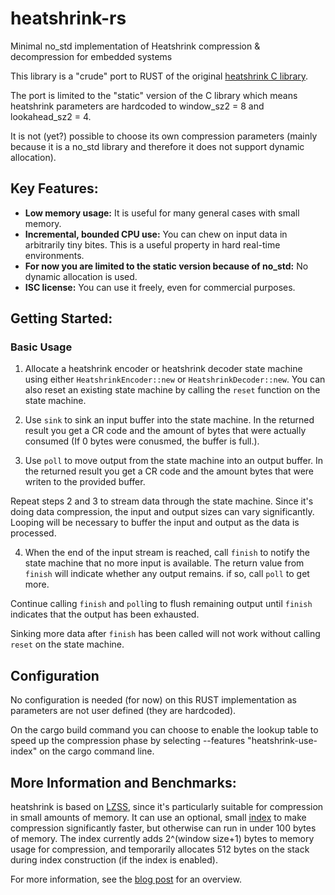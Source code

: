 # heatshrink-rs
Minimal no_std implementation of Heatshrink compression &amp; decompression
for embedded systems

This library is a "crude" port to RUST of the original [heatshrink C library].

[heatshrink C library]: https://github.com/atomicobject/heatshrink.

The port is limited to the "static" version of the C library which means
heatshrink parameters are hardcoded to window_sz2 = 8 and lookahead_sz2 = 4.

It is not (yet?) possible to choose its own compression parameters (mainly because it is a no_std library and therefore it does not support dynamic allocation).

## Key Features:

- **Low memory usage:**
    It is useful for many general cases with small memory.
- **Incremental, bounded CPU use:**
    You can chew on input data in arbitrarily tiny bites.
    This is a useful property in hard real-time environments.
- **For now you are limited to the static version because of no_std:**
    No dynamic allocation is used.
- **ISC license:**
    You can use it freely, even for commercial purposes.

## Getting Started:

### Basic Usage

1. Allocate a heatshrink encoder or heatshrink decoder state machine using
either `HeatshrinkEncoder::new` or `HeatshrinkDecoder::new`. You can also
reset an existing state machine by calling the `reset` function on the state
machine.

2. Use `sink` to sink an input buffer into the state machine. In the
returned result you get a CR code and the amount of bytes that were actually
consumed (If 0 bytes were conusmed, the buffer is full.).

3. Use `poll` to move output from the state machine into an output
buffer. In the returned result you get a CR code and the amount bytes
that were writen to the provided buffer.

Repeat steps 2 and 3 to stream data through the state machine. Since
it's doing data compression, the input and output sizes can vary
significantly. Looping will be necessary to buffer the input and output
as the data is processed.

4. When the end of the input stream is reached, call `finish` to notify
the state machine that no more input is available. The return value from
`finish` will indicate whether any output remains. if so, call `poll` to
get more.

Continue calling `finish` and `poll`ing to flush remaining output until
`finish` indicates that the output has been exhausted.

Sinking more data after `finish` has been called will not work without
calling `reset` on the state machine.

## Configuration

No configuration is needed (for now) on this RUST implementation as
parameters are not user defined (they are hardcoded).

On the cargo build command you can choose to enable the lookup table to
speed up the compression phase by selecting --features "heatshrink-use-index"
on the cargo command line.

## More Information and Benchmarks:

heatshrink is based on [LZSS], since it's particularly suitable for
compression in small amounts of memory. It can use an optional, small
[index] to make compression significantly faster, but otherwise can run
in under 100 bytes of memory. The index currently adds 2^(window size+1)
bytes to memory usage for compression, and temporarily allocates 512
bytes on the stack during index construction (if the index is enabled).

For more information, see the [blog post] for an overview.

[blog post]: http://spin.atomicobject.com/2013/03/14/heatshrink-embedded-data-compression/
[index]: http://spin.atomicobject.com/2014/01/13/lightweight-indexing-for-embedded-systems/
[LZSS]: http://en.wikipedia.org/wiki/Lempel-Ziv-Storer-Szymanski
